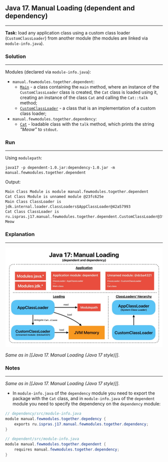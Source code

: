 ## Java 17. Manual Loading (dependent and dependency)
---
**Task:** load any application class using a custom class loader (`CustomClassLoader`) from another module (the modules are linked via `module-info.java`).

### Solution
---
Modules (declared via `module-info.java`):
- `manual.fewmodules.together.dependent`:
    - [`Main`](dependent/src/ru/ispras/j17/manual/fewmodules/together/dependent/Main.java) - a class containing the `main` method, where an instance of the `CustomClassLoader` class is created, the `Cat` class is loaded using it, creating an instance of the class `Cat` and calling the `Cat::talk` method;
    - [`CustomClassLoader`](dependent/src/ru/ispras/j17/manual/fewmodules/together/dependent/CustomClassLoader.java) - a class that is an implementation of a custom class loader;
- `manual.fewmodules.together.dependency`:
    - [`Cat`](dependency/src/ru/ispras/j17/manual/fewmodules/together/dependency/Cat.java) - loadable class with the `talk` method, which prints the string *"Meow"* to `stdout`.

### Run
---
Using `modulepath`:

```shell
java17 -p dependent-1.0.jar:dependency-1.0.jar -m manual.fewmodules.together.dependent
```

Output:

```
Main Class Module is module manual.fewmodules.together.dependent
Cat Class Module is unnamed module @23fc625e
Main Class ClassLoader is jdk.internal.loader.ClassLoaders$AppClassLoader@42a57993
Cat Class ClassLoader is ru.ispras.j17.manual.fewmodules.together.dependent.CustomClassLoader@3fee733d
Meow
```

### Explanation
---
![Java 17. Manual Loading (dependent and dependency).jpg](../../../../img/Java%2017.%20Manual%20Loading%20(dependent%20and%20dependency).jpg)

*Same as in [[Java 17. Manual Loading (Java 17 style)]]*.

### Notes
---
*Same as in [[Java 17. Manual Loading (Java 17 style)]]*.

- In `module-info.java` of the `dependency` module you need to export the package with the `Cat` class, and in `module-info.java` of the `dependent` module you need to specify the dependency on the `dependency` module:

```java
// dependency/src/module-info.java
module manual.fewmodules.together.depedency {
    exports ru.ispras.j17.manual.fewmodules.together.dependency;
}
```

```java
// dependent/src/module-info.java
module manual.fewmodules.together.dependent {
    requires manual.fewmodules.together.dependency;
}
```

